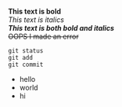 **This text is bold**\
*This text is italics*\
***This text is both bold and italics***\
~~OOPS I made an error~~
  ```
  git status
  git add
  git commit
 ```
- hello
- world
- hi
